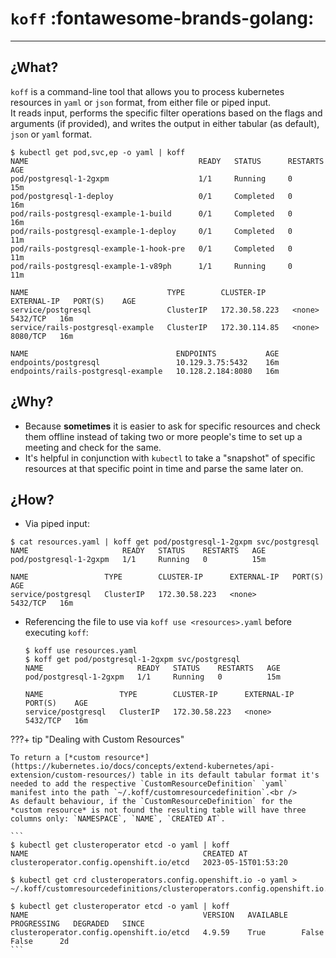 # `koff` :fontawesome-brands-golang:
---

## **¿What?**
`koff` is a command-line tool that allows you to process kubernetes resources in `yaml` or `json` format, from either file or piped input.<br />
It reads input, performs the specific filter operations based on the flags and arguments (if provided), and writes the output in either tabular (as default), `json` or `yaml` format. 

```
$ kubectl get pod,svc,ep -o yaml | koff
NAME                                      READY   STATUS      RESTARTS   AGE
pod/postgresql-1-2gxpm                    1/1     Running     0          15m
pod/postgresql-1-deploy                   0/1     Completed   0          16m
pod/rails-postgresql-example-1-build      0/1     Completed   0          16m
pod/rails-postgresql-example-1-deploy     0/1     Completed   0          11m
pod/rails-postgresql-example-1-hook-pre   0/1     Completed   0          11m
pod/rails-postgresql-example-1-v89ph      1/1     Running     0          11m

NAME                               TYPE        CLUSTER-IP      EXTERNAL-IP   PORT(S)    AGE
service/postgresql                 ClusterIP   172.30.58.223   <none>        5432/TCP   16m
service/rails-postgresql-example   ClusterIP   172.30.114.85   <none>        8080/TCP   16m

NAME                                 ENDPOINTS           AGE
endpoints/postgresql                 10.129.3.75:5432    16m
endpoints/rails-postgresql-example   10.128.2.184:8080   16m
```

## **¿Why?**
- Because **sometimes** it is easier to ask for specific resources and check them offline instead of taking two or more people's time to set up a meeting and check for the same.
- It's helpful in conjunction with `kubectl` to take a "snapshot" of specific resources at that specific point in time and parse the same later on.

## **¿How?**
- Via piped input:
```
$ cat resources.yaml | koff get pod/postgresql-1-2gxpm svc/postgresql
NAME                     READY   STATUS    RESTARTS   AGE
pod/postgresql-1-2gxpm   1/1     Running   0          15m

NAME                 TYPE        CLUSTER-IP      EXTERNAL-IP   PORT(S)    AGE
service/postgresql   ClusterIP   172.30.58.223   <none>        5432/TCP   16m
```
- Referencing the file to use via `koff use <resources>.yaml` before executing `koff`:
  ```
  $ koff use resources.yaml
  $ koff get pod/postgresql-1-2gxpm svc/postgresql
  NAME                     READY   STATUS    RESTARTS   AGE
  pod/postgresql-1-2gxpm   1/1     Running   0          15m

  NAME                 TYPE        CLUSTER-IP      EXTERNAL-IP   PORT(S)    AGE
  service/postgresql   ClusterIP   172.30.58.223   <none>        5432/TCP   16m
  ```
???+ tip "Dealing with Custom Resources"

    To return a [*custom resource*](https://kubernetes.io/docs/concepts/extend-kubernetes/api-extension/custom-resources/) table in its default tabular format it's needed to add the respective `CustomResourceDefinition` `yaml` manifest into the path `~/.koff/customresourcedefinition`.<br />
    As default behaviour, if the `CustomResourceDefinition` for the *custom resource* is not found the resulting table will have three columns only: `NAMESPACE`, `NAME`, `CREATED AT`.

    ```
    $ kubectl get clusteroperator etcd -o yaml | koff 
    NAME                                       CREATED AT
    clusteroperator.config.openshift.io/etcd   2023-05-15T01:53:20

    $ kubectl get crd clusteroperators.config.openshift.io -o yaml > ~/.koff/customresourcedefinitions/clusteroperators.config.openshift.io.yaml

    $ kubectl get clusteroperator etcd -o yaml | koff
    NAME                                       VERSION   AVAILABLE   PROGRESSING   DEGRADED   SINCE
    clusteroperator.config.openshift.io/etcd   4.9.59    True        False         False      2d
    ```
